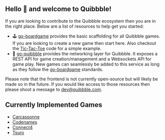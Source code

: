 ## Hello 👋 and welcome to Quibbble!

If you are looking to contribute to the Quibbble ecosystem then you are in the right place. Below are a list of resources to help get you started:
- 🕹 [go-boardgame](https://github.com/quibbble/go-boardgame) provides the basic scaffolding for all Quibbble games. If you are looking to create a new game then start here. Also checkout the [Tic-Tac-Toe](https://github.com/quibbble/go-boardgame/tree/main/examples/tictactoe) code for a simple example.
- 🚀 [go-quibbble](https://github.com/quibbble/go-quibbble) provides the networking layer for Quibbble. It exposes a REST API for game creation/management and a Websockets API for game play. New games can seamlessly be added to this service as long as they follow the [go-boardgame](https://github.com/quibbble/go-boardgame) standards.

Please note that the frontend is not currently open-source but will likely be made so in the future. If you would like access to those resources then please shoot a message to dev@quibbble.com.

## Currently Implemented Games
- [Carcassonne](https://github.com/quibbble/go-carcasssonne)
- [Codenames](https://github.com/quibbble/go-codenames)
- [Connect4](https://github.com/quibbble/go-connect4)
- [Tsuro](https://github.com/quibbble/go-tsuro)
